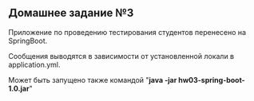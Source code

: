 ## Домашнее задание №3

Приложение по проведению тестирования студентов перенесено на SpringBoot.

Сообщения выводятся в зависимости от установленной локали в application.yml.

Может быть запущено также командой "**java -jar hw03-spring-boot-1.0.jar**"
